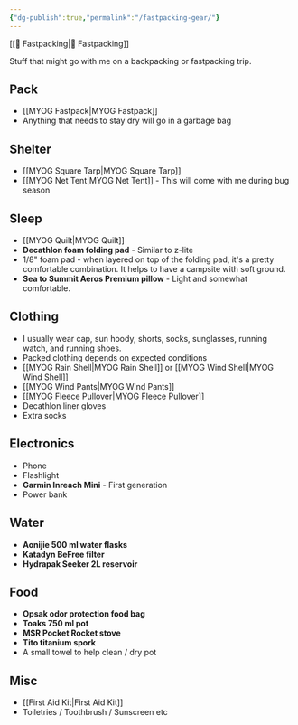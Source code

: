 ```yaml
---
{"dg-publish":true,"permalink":"/fastpacking-gear/"}
---
```



[[📘 Fastpacking\|📘 Fastpacking]]

Stuff that might go with me on a backpacking or fastpacking trip.

## Pack

* [[MYOG Fastpack\|MYOG Fastpack]]
* Anything that needs to stay dry will go in a garbage bag

## Shelter

* [[MYOG Square Tarp\|MYOG Square Tarp]]
* [[MYOG Net Tent\|MYOG Net Tent]] - This will come with me during bug season

## Sleep

* [[MYOG Quilt\|MYOG Quilt]]
* **Decathlon foam folding pad** - Similar to z-lite
* 1/8" foam pad - when layered on top of the folding pad, it's a pretty comfortable combination. It helps to have a campsite with soft ground.
* **Sea to Summit Aeros Premium pillow** - Light and somewhat comfortable.

## Clothing

* I usually wear cap, sun hoody, shorts, socks, sunglasses, running watch, and running shoes.
* Packed clothing depends on expected conditions
* [[MYOG Rain Shell\|MYOG Rain Shell]] or [[MYOG Wind Shell\|MYOG Wind Shell]]
* [[MYOG Wind Pants\|MYOG Wind Pants]]
* [[MYOG Fleece Pullover\|MYOG Fleece Pullover]]
* Decathlon liner gloves
* Extra socks

## Electronics

* Phone
* Flashlight
* **Garmin Inreach Mini** - First generation
* Power bank

## Water

* **Aonijie 500 ml water flasks**
* **Katadyn BeFree filter**
* **Hydrapak Seeker 2L reservoir**

## Food

* **Opsak odor protection food bag**
* **Toaks 750 ml pot**
* **MSR Pocket Rocket stove**
* **Tito titanium spork**
* A small towel to help clean / dry pot

## Misc

* [[First Aid Kit\|First Aid Kit]]
* Toiletries / Toothbrush / Sunscreen etc